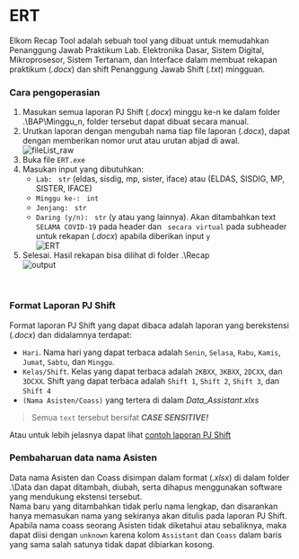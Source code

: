# ERT
Elkom Recap Tool adalah sebuah tool yang dibuat untuk memudahkan Penanggung Jawab Praktikum Lab. Elektronika Dasar, Sistem Digital, Mikroprosesor, Sistem Tertanam, dan Interface dalam membuat rekapan praktikum (_.docx_) dan shift Penanggung Jawab Shift (_.txt_) mingguan.
<br/>
  
### Cara pengoperasian
1. Masukan semua laporan PJ Shift (_.docx_) minggu ke-n ke dalam folder .\BAP\Minggu_n, folder tersebut dapat dibuat secara manual.
2. Urutkan laporan dengan mengubah nama tiap file laporan (_.docx_), dapat dengan memberikan nomor urut atau urutan abjad di awal.  
![fileList_raw](https://user-images.githubusercontent.com/83224221/135095716-e921f523-3b4d-4e11-9a28-2d5e383d589a.jpg)
3. Buka file `ERT.exe`
4. Masukan input yang dibutuhkan:
   - `Lab: ` `str` (eldas, sisdig, mp, sister, iface) atau (ELDAS, SISDIG, MP, SISTER, IFACE)
   - `Minggu ke-: ` `int`
   - `Jenjang: ` `str`
   - `Daring (y/n): ` `str` (y atau yang lainnya). Akan ditambahkan text ` SELAMA COVID-19` pada header dan ` secara virtual` pada subheader untuk rekapan (_.docx_) apabila diberikan input `y`  
   ![ERT](https://user-images.githubusercontent.com/83224221/135095803-ce72ae8a-567b-4b03-a7ec-04f65fee2ece.jpg)
5. Selesai. Hasil rekapan bisa dilihat di folder .\Recap  
![output](https://user-images.githubusercontent.com/83224221/135096210-6dca1914-57a1-423c-8763-7530a3171011.jpg)
<br/>
  
### Format Laporan PJ Shift
Format laporan PJ Shift yang dapat dibaca adalah laporan yang berekstensi (_.docx_) dan didalamnya terdapat:
- `Hari`. Nama hari yang dapat terbaca adalah `Senin`, `Selasa`, `Rabu`, `Kamis`, `Jumat`, `Sabtu`, dan `Minggu`.
- `Kelas/Shift`. Kelas yang dapat terbaca adalah `2KBXX`, `3KBXX`, `2DCXX`, dan `3DCXX`. Shift yang dapat terbaca adalah `Shift 1`, `Shift 2`, `Shift 3`, dan `Shift 4`
- `(Nama Asisten/Coass)` yang tertera di dalam *Data_Assistant.xlxs*
> Semua `text` tersebut bersifat ***CASE SENSITIVE!***

Atau untuk lebih jelasnya dapat lihat [contoh laporan PJ Shift](https://docs.google.com/document/d/1Vd3yxQcf4oYirQsO771hFuyklJY6h4HN/edit?usp=sharing&ouid=106238154602768730311&rtpof=true&sd=true)
<br/>
  
### Pembaharuan data nama Asisten
Data nama Asisten dan Coass disimpan dalam format (_.xlsx_) di dalam folder .\Data dan dapat ditambah, diubah, serta dihapus menggunakan software yang mendukung ekstensi tersebut.  
Nama baru yang ditambahkan tidak perlu nama lengkap, dan disarankan hanya memasukan nama yang sekiranya akan ditulis pada laporan PJ Shift.
Apabila nama coass seorang Asisten tidak diketahui atau sebaliknya, maka dapat diisi dengan `unknown` karena kolom `Assistant` dan `Coass` dalam baris yang sama salah satunya tidak dapat dibiarkan kosong.
